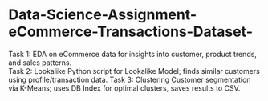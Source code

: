 # Data-Science-Assignment-eCommerce-Transactions-Dataset-
 Task 1: EDA on eCommerce data for insights into customer, product trends, and sales patterns.  
 Task 2: Lookalike Python script for Lookalike Model; finds similar customers using profile/transaction data. 
 Task 3: Clustering Customer segmentation via K-Means; uses DB Index for optimal clusters, saves results to CSV. 
